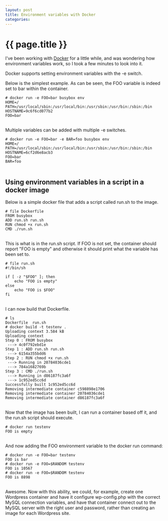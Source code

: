 ```yaml
---
layout: post
title: Environment variables with Docker
categories: 
---
```


# {{ page.title }}

I've been working with [Docker](http://docker.io) for a little while, and was wondering how environment variables work, so I took a few minutes to look into it.

Docker supports setting environment variables with the -e switch.

Below is the simplest example. As can be seen, the FOO variable is indeed set to bar within the container.

<pre>
<code># docker run -e FOO=bar busybox env
HOME=/
PATH=/usr/local/sbin:/usr/local/bin:/usr/sbin:/usr/bin:/sbin:/bin
HOSTNAME=9c6f6cd077b2
FOO=bar
</code>
</pre>

Multiple variables can be added with multiple -e switches.

<pre>
<code># docker run -e FOO=bar -e BAR=foo busybox env
HOME=/
PATH=/usr/local/sbin:/usr/local/bin:/usr/sbin:/usr/bin:/sbin:/bin
HOSTNAME=6cf2d6e8acb3
FOO=bar
BAR=foo
</code>
</pre>

## Using environment variables in a script in a docker image

Below is a simple docker file that adds a script called run.sh to the image.

<pre>
<code># file Dockerfile
FROM busybox
ADD run.sh run.sh
RUN chmod +x run.sh
CMD ./run.sh
</code>
</pre>

This is what is in the run.sh script. If FOO is not set, the container should report "FOO is empty" and otherwise it should print what the variable has been set to.

<pre>
<code># file run.sh
#!/bin/sh

if [ -z "$FOO" ]; then
	echo "FOO is empty"
else
	echo "FOO is $FOO"
fi
</code>
</pre>

I can now build that Dockerfile.

<pre>
<code># ls
Dockerfile  run.sh
# docker build -t testenv .
Uploading context 3.584 kB
Uploading context 
Step 0 : FROM busybox
 ---> 4c0f792ebd1e
Step 1 : ADD run.sh run.sh
 ---> 6154a355bdd6
Step 2 : RUN chmod +x run.sh
 ---> Running in 20784036cde1
 ---> 784a1682769b
Step 3 : CMD ./run.sh
 ---> Running in d86187fc3a6f
 ---> 1c952ed5cc6d
Successfully built 1c952ed5cc6d
Removing intermediate container c598898e1706
Removing intermediate container 20784036cde1
Removing intermediate container d86187fc3a6f
</code>
</pre>

Now that the image has been built, I can run a container based off it, and the run.sh script should execute.

<pre>
<code># docker run testenv
FOO is empty
</code>
</pre>

And now adding the FOO environment variable to the docker run command:

<pre>
<code># docker run -e FOO=bar testenv
FOO is bar
# docker run -e FOO=$RANDOM testenv
FOO is 10567
# docker run -e FOO=$RANDOM testenv
FOO is 8898
</code>
</pre>

Awesome. Now with this ability, we could, for example, create one Wordpress container and have it configure wp-config.php with the correct MySQL connection variables, and have that container connect out to the MySQL server with the right user and password, rather than creating an image for each Wordpress site.




